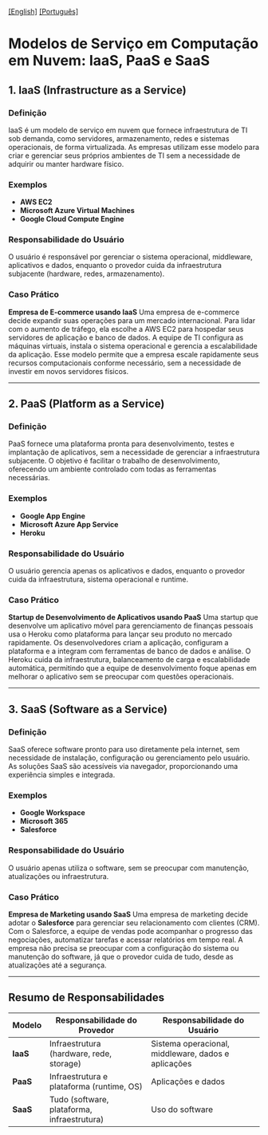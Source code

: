 [\[English\]](READMEE.md) [\[Português\]](README.md)

# Modelos de Serviço em Computação em Nuvem: IaaS, PaaS e SaaS

## 1. IaaS (Infrastructure as a Service)

### Definição
IaaS é um modelo de serviço em nuvem que fornece infraestrutura de TI sob demanda, como servidores, armazenamento, redes e sistemas operacionais, de forma virtualizada. As empresas utilizam esse modelo para criar e gerenciar seus próprios ambientes de TI sem a necessidade de adquirir ou manter hardware físico.

### Exemplos
- **AWS EC2**
- **Microsoft Azure Virtual Machines**
- **Google Cloud Compute Engine**

### Responsabilidade do Usuário
O usuário é responsável por gerenciar o sistema operacional, middleware, aplicativos e dados, enquanto o provedor cuida da infraestrutura subjacente (hardware, redes, armazenamento).

### Caso Prático
**Empresa de E-commerce usando IaaS**
Uma empresa de e-commerce decide expandir suas operações para um mercado internacional. Para lidar com o aumento de tráfego, ela escolhe a AWS EC2 para hospedar seus servidores de aplicação e banco de dados. A equipe de TI configura as máquinas virtuais, instala o sistema operacional e gerencia a escalabilidade da aplicação. Esse modelo permite que a empresa escale rapidamente seus recursos computacionais conforme necessário, sem a necessidade de investir em novos servidores físicos.

---

## 2. PaaS (Platform as a Service)

### Definição
PaaS fornece uma plataforma pronta para desenvolvimento, testes e implantação de aplicativos, sem a necessidade de gerenciar a infraestrutura subjacente. O objetivo é facilitar o trabalho de desenvolvimento, oferecendo um ambiente controlado com todas as ferramentas necessárias.

### Exemplos
- **Google App Engine**
- **Microsoft Azure App Service**
- **Heroku**

### Responsabilidade do Usuário
O usuário gerencia apenas os aplicativos e dados, enquanto o provedor cuida da infraestrutura, sistema operacional e runtime.

### Caso Prático
**Startup de Desenvolvimento de Aplicativos usando PaaS**
Uma startup que desenvolve um aplicativo móvel para gerenciamento de finanças pessoais usa o Heroku como plataforma para lançar seu produto no mercado rapidamente. Os desenvolvedores criam a aplicação, configuram a plataforma e a integram com ferramentas de banco de dados e análise. O Heroku cuida da infraestrutura, balanceamento de carga e escalabilidade automática, permitindo que a equipe de desenvolvimento foque apenas em melhorar o aplicativo sem se preocupar com questões operacionais.

---

## 3. SaaS (Software as a Service)

### Definição
SaaS oferece software pronto para uso diretamente pela internet, sem necessidade de instalação, configuração ou gerenciamento pelo usuário. As soluções SaaS são acessíveis via navegador, proporcionando uma experiência simples e integrada.

### Exemplos
- **Google Workspace**
- **Microsoft 365**
- **Salesforce**

### Responsabilidade do Usuário
O usuário apenas utiliza o software, sem se preocupar com manutenção, atualizações ou infraestrutura.

### Caso Prático
**Empresa de Marketing usando SaaS**
Uma empresa de marketing decide adotar o **Salesforce** para gerenciar seu relacionamento com clientes (CRM). Com o Salesforce, a equipe de vendas pode acompanhar o progresso das negociações, automatizar tarefas e acessar relatórios em tempo real. A empresa não precisa se preocupar com a configuração do sistema ou manutenção do software, já que o provedor cuida de tudo, desde as atualizações até a segurança.

---

## Resumo de Responsabilidades

| Modelo  | Responsabilidade do Provedor                | Responsabilidade do Usuário             |
|---------|---------------------------------------------|-----------------------------------------|
| **IaaS**| Infraestrutura (hardware, rede, storage)     | Sistema operacional, middleware, dados e aplicações |
| **PaaS**| Infraestrutura e plataforma (runtime, OS)    | Aplicações e dados                      |
| **SaaS**| Tudo (software, plataforma, infraestrutura)  | Uso do software                        |

